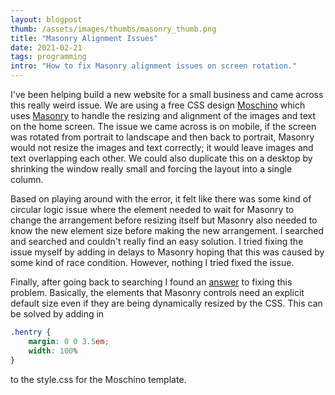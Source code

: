 ```yaml
---
layout: blogpost
thumb: /assets/images/thumbs/masonry_thumb.png
title: "Masonry Alignment Issues"
date: 2021-02-21
tags: programming
intro: "How to fix Masonry alignment issues on screen rotation."
---
```


I've been helping build a new website for a small business and came across this really weird issue. We are using a free CSS design <a href="https://www.free-css.com/free-css-templates/page263/moschino" target="_blank">Moschino</a> which uses <a href="https://masonry.desandro.com" target="_blank">Masonry</a> to handle the resizing and alignment of the images and text on the home screen. The issue we came across is on mobile, if the screen was rotated from portrait to landscape and then back to portrait, Masonry would not resize the images and text correctly; it would leave images and text overlapping each other. We could also duplicate this on a desktop by shrinking the window really small and forcing the layout into a single column. 

Based on playing around with the error, it felt like there was some kind of circular logic issue where the element needed to wait for Masonry to change the arrangement before resizing itself but Masonry also needed to know the new element size before making the new arrangement. I searched and searched and couldn't really find an easy solution. I tried fixing the issue myself by adding in delays to Masonry hoping that this was caused by some kind of race condition. However, nothing I tried fixed the issue.

Finally, after going back to searching I found an <a href="https://github.com/desandro/masonry/issues/427#issuecomment-50423923" target="_blank">answer</a> to fixing this problem. Basically, the elements that Masonry controls need an explicit default size even if they are being dynamically resized by the CSS. This can be solved by adding in 
```css
.hentry {
    margin: 0 0 3.5em;
    width: 100%
}
```
to the style.css for the Moschino template.
